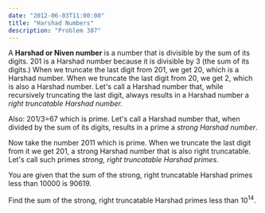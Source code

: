 ```yaml
---
date: "2012-06-03T11:00:00"
title: "Harshad Numbers"
description: "Problem 387"
---
```


<p>A <b>Harshad or Niven number</b> is a number that is divisible by the sum of its digits.
201 is a Harshad number because it is divisible by 3 (the sum of its digits.)
When we truncate the last digit from 201, we get 20, which is a Harshad number.
When we truncate the last digit from 20, we get 2, which is also a Harshad number.
Let's call a Harshad number that, while recursively truncating the last digit, always results in a Harshad number a <i>right truncatable Harshad number.</i></p>
<p>Also:
201/3=67 which is prime.
Let's call a Harshad number that, when divided by the sum of its digits, results in a prime a <i>strong Harshad number</i>.</p>
<p>Now take the number 2011 which is prime.
When we truncate the last digit from it we get 201, a strong Harshad number that is also right truncatable.
Let's call such primes <i>strong, right truncatable Harshad primes</i>.</p>
<p>You are given that the sum of the strong, right truncatable Harshad primes less than 10000 is 90619.</p>
<p>Find the sum of the strong, right truncatable Harshad primes less than 10<sup>14</sup>.</p>

